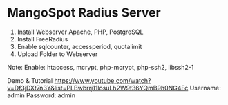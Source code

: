 # MangoSpot Radius Server
1. Install Webserver Apache, PHP, PostgreSQL
2. Install FreeRadius
3. Enable sqlcounter, accessperiod, quotalimit
4. Upload Folder to Webserver

Note:
Enable: htaccess, mcrypt, php-mcrypt, php-ssh2, libssh2-1

Demo & Tutorial
https://www.youtube.com/watch?v=Df3jDXt7n3Y&list=PLBwbrrj11losuLh2W9t36YQmB9h0NG4Fc
Username: admin
Password: admin
